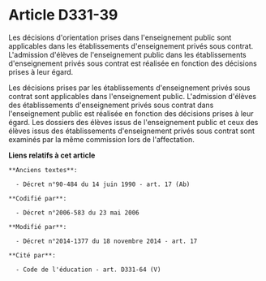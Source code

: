 # Article D331-39

Les décisions d'orientation   prises dans l'enseignement public sont applicables dans les établissements d'enseignement
privés sous contrat. L'admission d'élèves de l'enseignement public dans les établissements d'enseignement privés sous contrat
est réalisée en fonction des décisions prises à leur égard. 

Les décisions prises par les établissements d'enseignement privés sous contrat sont applicables dans l'enseignement public.
L'admission d'élèves des établissements d'enseignement privés sous contrat dans l'enseignement public est réalisée en
fonction des décisions prises à leur égard. Les dossiers des élèves issus de l'enseignement public et ceux des élèves issus
des établissements d'enseignement privés sous contrat sont examinés par la même commission lors de l'affectation.

**Liens relatifs à cet article**

	**Anciens textes**:

	  - Décret n°90-484 du 14 juin 1990 - art. 17 (Ab)

	**Codifié par**:

	  - Décret n°2006-583 du 23 mai 2006

	**Modifié par**:

	  - Décret n°2014-1377 du 18 novembre 2014 - art. 17

	**Cité par**:

	  - Code de l'éducation - art. D331-64 (V)
